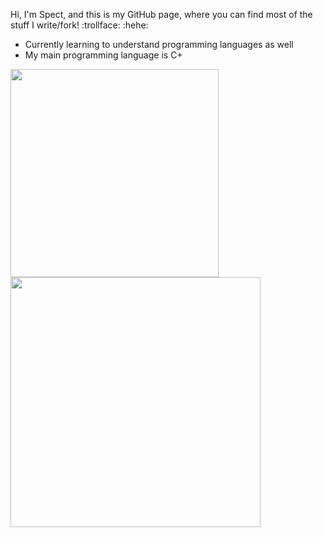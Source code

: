 Hi, I'm Spect, and this is my GitHub page, where you can find most of the stuff I write/fork! :trollface: :hehe:
- Currently learning to understand programming languages as well
- My main programming language is C+

<a href="#">
  <img align="center" src="https://github-readme-stats.vercel.app/api/top-langs/?username=codeszsoft&layout=compact" width="333" />
</a>
<a href="#">
  <img align="center" src="https://github-readme-stats.vercel.app/api?username=Spect&layout=compact" width="400" />
</a>
